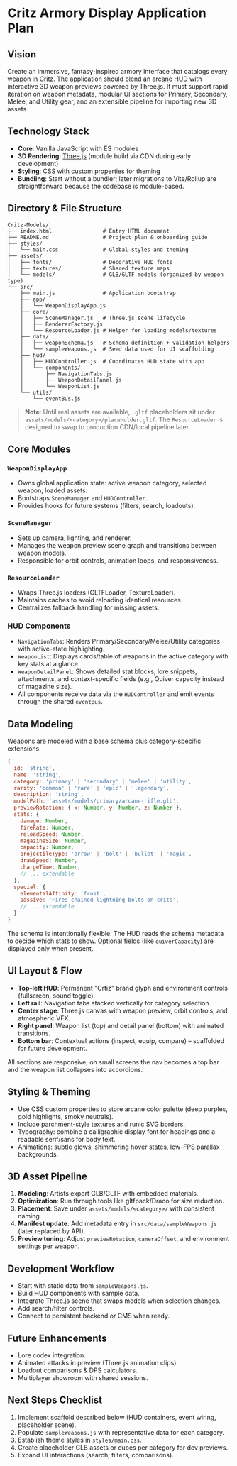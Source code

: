 # Critz Armory Display Application Plan

## Vision
Create an immersive, fantasy-inspired armory interface that catalogs every weapon in Critz. The application should blend an arcane HUD with interactive 3D weapon previews powered by Three.js. It must support rapid iteration on weapon metadata, modular UI sections for Primary, Secondary, Melee, and Utility gear, and an extensible pipeline for importing new 3D assets.

## Technology Stack
- **Core**: Vanilla JavaScript with ES modules
- **3D Rendering**: [Three.js](https://threejs.org/) (module build via CDN during early development)
- **Styling**: CSS with custom properties for theming
- **Bundling**: Start without a bundler; later migrations to Vite/Rollup are straightforward because the codebase is module-based.

## Directory & File Structure
```
Critz-Models/
├── index.html                # Entry HTML document
├── README.md                 # Project plan & onboarding guide
├── styles/
│   └── main.css              # Global styles and theming
├── assets/
│   ├── fonts/                # Decorative HUD fonts
│   ├── textures/             # Shared texture maps
│   └── models/               # GLB/GLTF models (organized by weapon type)
└── src/
    ├── main.js               # Application bootstrap
    ├── app/
    │   └── WeaponDisplayApp.js
    ├── core/
    │   ├── SceneManager.js   # Three.js scene lifecycle
    │   ├── RendererFactory.js
    │   └── ResourceLoader.js # Helper for loading models/textures
    ├── data/
    │   ├── weaponSchema.js   # Schema definition + validation helpers
    │   └── sampleWeapons.js  # Seed data used for UI scaffolding
    ├── hud/
    │   ├── HUDController.js  # Coordinates HUD state with app
    │   └── components/
    │       ├── NavigationTabs.js
    │       ├── WeaponDetailPanel.js
    │       └── WeaponList.js
    └── utils/
        └── eventBus.js
```

> **Note**: Until real assets are available, `.gltf` placeholders sit under `assets/models/<category>/placeholder.gltf`. The `ResourceLoader` is designed to swap to production CDN/local pipeline later.

## Core Modules
### `WeaponDisplayApp`
- Owns global application state: active weapon category, selected weapon, loaded assets.
- Bootstraps `SceneManager` and `HUDController`.
- Provides hooks for future systems (filters, search, loadouts).

### `SceneManager`
- Sets up camera, lighting, and renderer.
- Manages the weapon preview scene graph and transitions between weapon models.
- Responsible for orbit controls, animation loops, and responsiveness.

### `ResourceLoader`
- Wraps Three.js loaders (GLTFLoader, TextureLoader).
- Maintains caches to avoid reloading identical resources.
- Centralizes fallback handling for missing assets.

### HUD Components
- `NavigationTabs`: Renders Primary/Secondary/Melee/Utility categories with active-state highlighting.
- `WeaponList`: Displays cards/table of weapons in the active category with key stats at a glance.
- `WeaponDetailPanel`: Shows detailed stat blocks, lore snippets, attachments, and context-specific fields (e.g., Quiver capacity instead of magazine size).
- All components receive data via the `HUDController` and emit events through the shared `eventBus`.

## Data Modeling
Weapons are modeled with a base schema plus category-specific extensions.

```js
{
  id: 'string',
  name: 'string',
  category: 'primary' | 'secondary' | 'melee' | 'utility',
  rarity: 'common' | 'rare' | 'epic' | 'legendary',
  description: 'string',
  modelPath: 'assets/models/primary/arcane-rifle.glb',
  previewRotation: { x: Number, y: Number, z: Number },
  stats: {
    damage: Number,
    fireRate: Number,
    reloadSpeed: Number,
    magazineSize: Number,
    capacity: Number,
    projectileType: 'arrow' | 'bolt' | 'bullet' | 'magic',
    drawSpeed: Number,
    chargeTime: Number,
    // ... extendable
  },
  special: {
    elementalAffinity: 'frost',
    passive: 'Fires chained lightning bolts on crits',
    // ... extendable
  }
}
```

The schema is intentionally flexible. The HUD reads the schema metadata to decide which stats to show. Optional fields (like `quiverCapacity`) are displayed only when present.

## UI Layout & Flow
- **Top-left HUD**: Permanent "Crtiz" brand glyph and environment controls (fullscreen, sound toggle).
- **Left rail**: Navigation tabs stacked vertically for category selection.
- **Center stage**: Three.js canvas with weapon preview, orbit controls, and atmospheric VFX.
- **Right panel**: Weapon list (top) and detail panel (bottom) with animated transitions.
- **Bottom bar**: Contextual actions (inspect, equip, compare) – scaffolded for future development.

All sections are responsive; on small screens the nav becomes a top bar and the weapon list collapses into accordions.

## Styling & Theming
- Use CSS custom properties to store arcane color palette (deep purples, gold highlights, smoky neutrals).
- Include parchment-style textures and runic SVG borders.
- Typography: combine a calligraphic display font for headings and a readable serif/sans for body text.
- Animations: subtle glows, shimmering hover states, low-FPS parallax backgrounds.

## 3D Asset Pipeline
1. **Modeling**: Artists export GLB/GLTF with embedded materials.
2. **Optimization**: Run through tools like gltfpack/Draco for size reduction.
3. **Placement**: Save under `assets/models/<category>/` with consistent naming.
4. **Manifest update**: Add metadata entry in `src/data/sampleWeapons.js` (later replaced by API).
5. **Preview tuning**: Adjust `previewRotation`, `cameraOffset`, and environment settings per weapon.

## Development Workflow
- Start with static data from `sampleWeapons.js`.
- Build HUD components with sample data.
- Integrate Three.js scene that swaps models when selection changes.
- Add search/filter controls.
- Connect to persistent backend or CMS when ready.

## Future Enhancements
- Lore codex integration.
- Animated attacks in preview (Three.js animation clips).
- Loadout comparisons & DPS calculators.
- Multiplayer showroom with shared sessions.

## Next Steps Checklist
1. Implement scaffold described below (HUD containers, event wiring, placeholder scene).
2. Populate `sampleWeapons.js` with representative data for each category.
3. Establish theme styles in `styles/main.css`.
4. Create placeholder GLB assets or cubes per category for dev previews.
5. Expand UI interactions (search, filters, comparisons).

